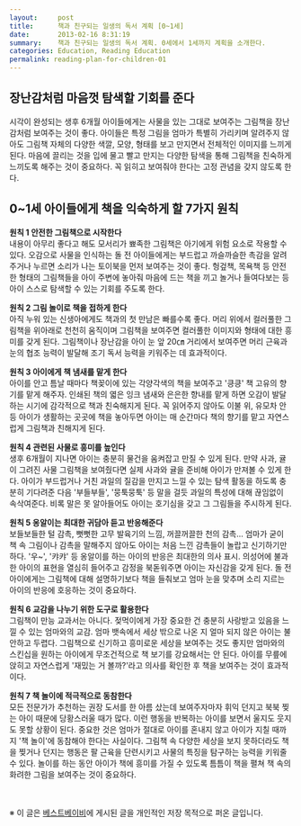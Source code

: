 ```yaml
---
layout:     post
title:      책과 친구되는 일생의 독서 계획 [0~1세]
date:       2013-02-16 8:31:19
summary:    책과 친구되는 일생의 독서 계획. 0세에서 1세까지 계획을 소개한다.
categories: Education, Reading Education
permalink: reading-plan-for-children-01
---
```



## 장난감처럼 마음껏 탐색할 기회를 준다

시각이 완성되는 생후 6개월 아이들에게는 사물을 있는 그대로 보여주는 그림책을 장난감처럼 보여주는 것이 좋다. 아이들은 특정 그림을 엄마가 특별히 가리키며 알려주지 않아도 그림책 자체의 다양한 색깔, 모양, 형태를 보고 만지면서 전체적인 이미지를 느끼게 된다. 마음에 끌리는 것을 입에 물고 빨고 만지는 다양한 탐색을 통해 그림책을 친숙하게 느끼도록 해주는 것이 중요하다. 꼭 읽히고 보여줘야 한다는 고정 관념을 갖지 않도록 한다.

## 0~1세 아이들에게 책을 익숙하게 할 7가지 원칙

<strong>원칙 1 안전한 그림책으로 시작한다</strong>        
내용이 아무리 좋다고 해도 모서리가 뾰족한 그림책은 아기에게 위험 요소로 작용할 수 있다. 오감으로 사물을 인식하는 돌 전 아이들에게는 부드럽고 까슬까슬한 촉감을 알려주거나 누르면 소리가 나는 토이북을 먼저 보여주는 것이 좋다. 헝겊책, 목욕책 등 안전한 형태의 그림책들을 아이 주변에 놓아줘 마음에 드는 책을 끼고 놀거나 들여다보는 등 아이 스스로 탐색할 수 있는 기회를 주도록 한다.

<strong>원칙 2 그림 놀이로 책을 접하게 한다</strong>        
아직 누워 있는 신생아에게도 책과의 첫 만남은 빠를수록 좋다. 머리 위에서 컬러풀한 그림책을 위아래로 천천히 움직이며 그림책을 보여주면 컬러풀한 이미지와 형태에 대한 흥미를 갖게 된다. 그림책이나 장난감을 아이 눈 앞 20㎝ 거리에서 보여주면 머리 근육과 눈의 협조 능력이 발달해 조기 독서 능력을 키워주는 데 효과적이다.

<strong>원칙 3 아이에게 책 냄새를 맡게 한다</strong>        
아이를 안고 틈날 때마다 책꽂이에 있는 각양각색의 책을 보여주고 '킁킁' 책 고유의 향기를 맡게 해주자. 인쇄된 책의 엷은 잉크 냄새와 은은한 향내를 맡게 하면 오감이 발달하는 시기에 감각적으로 책과 친숙해지게 된다. 꼭 읽어주지 않아도 이불 위, 유모차 안 등 아이가 생활하는 곳곳에 책을 놓아두면 아이는 매 순간마다 책의 향기를 맡고 자연스럽게 그림책과 친해지게 된다.

<strong>원칙 4 관련된 사물로 흥미를 높인다</strong>        
생후 6개월이 지나면 아이는 충분히 물건을 움켜잡고 만질 수 있게 된다. 만약 사과, 귤이 그려진 사물 그림책을 보여줬다면 실제 사과와 귤을 준비해 아이가 만져볼 수 있게 한다. 아이가 부드럽거나 거친 과일의 질감을 만지고 느낄 수 있는 탐색 활동을 하도록 충분히 기다려준 다음 '부들부들', '뭉툭뭉툭' 등 말을 걸듯 과일의 특성에 대해 끊임없이 속삭여준다. 비록 말은 못 알아들어도 아이는 호기심을 갖고 그 그림들을 주시하게 된다.

<strong>원칙 5 옹알이는 최대한 귀담아 듣고 반응해준다</strong>        
보들보들한 털 감촉, 뻣뻣한 고무 발육기의 느낌, 꺼끌꺼끌한 천의 감촉… 엄마가 굳이 책 속 그림이나 감촉을 말해주지 않아도 아이는 처음 느낀 감촉들이 놀랍고 신기하기만 하다. '우~', '캬캬' 등 옹알이를 하는 아이의 반응은 최대한의 의사 표시. 의성어에 불과한 아이의 표현을 열심히 들어주고 감정을 북돋워주면 아이는 자신감을 갖게 된다. 돌 전 아이에게는 그림책에 대해 설명하기보다 책을 들춰보고 엄마 눈을 맞추며 소리 지르는 아이의 반응에 호응하는 것이 중요하다.

<strong>원칙 6 교감을 나누기 위한 도구로 활용한다</strong>        
그림책이 만능 교과서는 아니다. 젖먹이에게 가장 중요한 건 충분히 사랑받고 있음을 느낄 수 있는 엄마와의 교감. 엄마 뱃속에서 세상 밖으로 나온 지 얼마 되지 않은 아이는 불안하고 두렵다. 그림책으로 신기하고 흥미로운 세상을 보여주는 것도 좋지만 엄마와의 스킨십을 원하는 아이에게 무조건적으로 책 보기를 강요해서는 안 된다. 아이를 무릎에 앉히고 자연스럽게 '재밌는 거 볼까?'라고 의사를 확인한 후 책을 보여주는 것이 효과적이다.

<strong>원칙 7 책 놀이에 적극적으로 동참한다</strong>        
모든 전문가가 추천하는 권장 도서를 한 아름 샀는데 보여주자마자 휘익 던지고 북북 찢는 아이 때문에 당황스러울 때가 많다. 이런 행동을 반복하는 아이를 보면서 울지도 웃지도 못할 상황이 된다. 중요한 것은 엄마가 절대로 아이를 혼내지 않고 아이가 지칠 때까지 '책 놀이'에 동참해야 한다는 사실이다. 그림책 속 다양한 세상을 보지 못하더라도 책을 찢거나 던지는 행동은 팔 근육을 단련시키고 사물의 특징을 탐구하는 능력을 키워줄 수 있다. 놀이를 하는 동안 아이가 책에 흥미를 가질 수 있도록 틈틈이 책을 펼쳐 책 속의 화려한 그림을 보여주는 것이 중요하다.

<br /><br />
※ 이 글은 [베스트베이비](http://www.ibestbaby.co.kr)에 게시된 글을 개인적인 저장 목적으로 퍼온 글입니다.